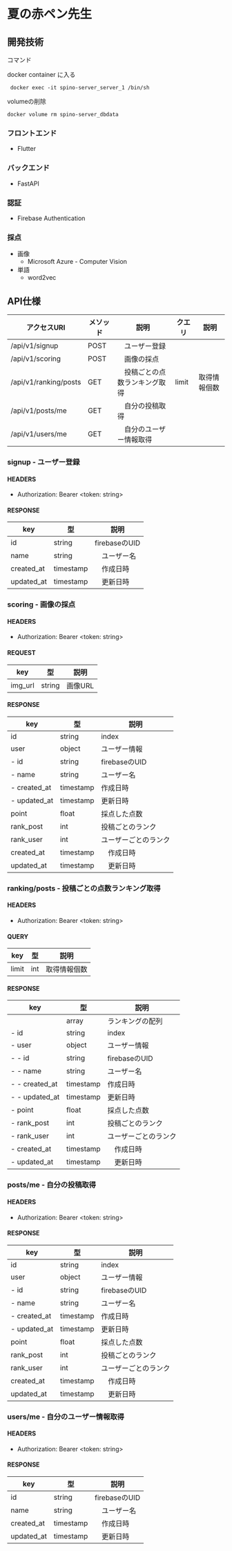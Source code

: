 # 夏の赤ペン先生

## 開発技術
コマンド

docker container に入る
```
 docker exec -it spino-server_server_1 /bin/sh
```

volumeの削除
```
docker volume rm spino-server_dbdata
```

### フロントエンド

- Flutter

### バックエンド

- FastAPI

### 認証

- Firebase Authentication

### 採点

- 画像
    - Microsoft Azure - Computer Vision
- 単語
    - word2vec

## API仕様

| アクセスURI | メソッド | 説明 | クエリ | 説明 |
| --- | --- | --- | --- | --- |
| /api/v1/signup | POST |　ユーザー登録 |
| /api/v1/scoring | POST |　画像の採点 |
|  /api/v1/ranking/posts | GET |　投稿ごとの点数ランキング取得 | limit | 取得情報個数 |
| /api/v1/posts/me | GET |　自分の投稿取得 |
| /api/v1/users/me | GET |　自分のユーザー情報取得 |

### signup - ユーザー登録

#### HEADERS
- Authorization: Bearer <token: string>

#### RESPONSE

| key | 型 | 説明 |
| --- | --- | --- |
| id | string | firebaseのUID |
| name | string |　ユーザー名 |
| created_at | timestamp |　作成日時 |
| updated_at | timestamp |　更新日時 |

### scoring - 画像の採点

#### HEADERS
- Authorization: Bearer <token: string>

#### REQUEST

| key | 型 | 説明 |
| --- | --- | --- |
| img_url | string | 画像URL |

#### RESPONSE

| key | 型 | 説明 |
| --- | --- | --- |
| id | string | index |
| user | object | ユーザー情報 |
| - id | string | firebaseのUID |
| - name | string | ユーザー名 |
| - created_at | timestamp | 作成日時 |
| - updated_at | timestamp| 更新日時 |
| point | float | 採点した点数 |
| rank_post | int | 投稿ごとのランク |
| rank_user | int | ユーザーごとのランク |
| created_at | timestamp |　作成日時 |
| updated_at | timestamp |　更新日時 |

### ranking/posts - 投稿ごとの点数ランキング取得

#### HEADERS
- Authorization: Bearer <token: string>

#### QUERY

| key | 型 | 説明 |
| --- | --- | --- |
| limit | int | 取得情報個数 |

#### RESPONSE

| key | 型 | 説明 |
| --- | --- | --- |
|  | array | ランキングの配列 |
| - id | string | index |
| - user | object | ユーザー情報 |
| - -  id | string | firebaseのUID |
| - - name | string | ユーザー名 |
| - - created_at | timestamp | 作成日時 |
| - - updated_at | timestamp| 更新日時 |
| - point | float | 採点した点数 |
| - rank_post | int | 投稿ごとのランク |
| - rank_user | int | ユーザーごとのランク |
| - created_at | timestamp |　作成日時 |
| - updated_at | timestamp |　更新日時 |

### posts/me - 自分の投稿取得

#### HEADERS
- Authorization: Bearer <token: string>

#### RESPONSE

| key | 型 | 説明 |
| --- | --- | --- |
| id | string | index |
| user | object | ユーザー情報 |
| - id | string | firebaseのUID |
| - name | string | ユーザー名 |
| - created_at | timestamp | 作成日時 |
| - updated_at | timestamp| 更新日時 |
| point | float | 採点した点数 |
| rank_post | int | 投稿ごとのランク |
| rank_user | int | ユーザーごとのランク |
| created_at | timestamp |　作成日時 |
| updated_at | timestamp |　更新日時 |

### users/me - 自分のユーザー情報取得

#### HEADERS
- Authorization: Bearer <token: string>

#### RESPONSE

| key | 型 | 説明 |
| --- | --- | --- |
| id | string | firebaseのUID |
| name | string |　ユーザー名 |
| created_at | timestamp |　作成日時 |
| updated_at | timestamp |　更新日時 |
